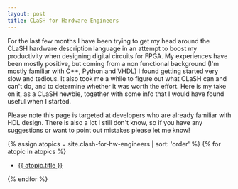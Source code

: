 ```yaml
---
layout: post
title: CLaSH for Hardware Engineers
---
```


For the last few months I have been trying to get my head around the CLaSH hardware description language in an attempt to boost my productivity when designing digital circuits for FPGA. My experiences have been mostly positive, but coming from a non functional background (I'm mostly familiar with C++, Python and VHDL) I found getting started very slow and tedious. It also took me a while to figure out what CLaSH can and can't do, and to determine whether it was worth the effort. Here is my take on it, as a CLaSH newbie, together with some info that I would have found useful when I started.

Please note this page is targeted at developers who are already familiar with HDL design. There is also a lot I still don't know, so if you have any suggestions or want to point out mistakes please let me know!

{% assign atopics = site.clash-for-hw-engineers | sort: 'order' %}
{% for atopic in atopics %}
<ul>
  <li {% if page.url == atopic.url %} class="active"{% endif %}>
    <a href="{{ atopic.url }}">{{ atopic.title }}</a>
  </li>
</ul>
{% endfor %}

